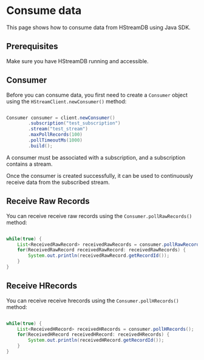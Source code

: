 # Consume data

This page shows how to consume data from HStreamDB using Java SDK.

## Prerequisites 

Make sure you have HStreamDB running and accessible.

## Consumer

Before you can consume data, you first need to create a ``Consumer`` object
using the ``HStreamClient.newConsumer()`` method:

```java

Consumer consumer = client.newConsumer()
        .subscription("test_subscription")
        .stream("test_stream")
        .maxPollRecords(100)
        .pollTimeoutMs(1000)
        .build();

```

A consumer must be associated with a subscription, and a subscription contains a
stream.

Once the consumer is created successfully, it can be used to continuously
receive data from the subscribed stream.

## Receive Raw Records 

You can receive receive raw records using the ``Consumer.pollRawRecords()`` method:

```java

while(true) {
    List<ReceivedRawRecord> receivedRawRecords = consumer.pollRawRecords();
    for(ReceivedRawRecord receivedRawRecord: receivedRawRecords) {
        System.out.println(receivedRawRecord.getRecordId());
    }
}

```

## Receive HRecords 

You can receive receive hrecords using the ``Consumer.pollHRecords()`` method:

```java

while(true) {
    List<ReceivedHRecord> receivedHRecords = consumer.pollHRecords();
    for(ReceivedHRecord receivedHRecord: receivedHRecords) {
        System.out.println(receivedHRecord.getRecordId());
    }
}


```
